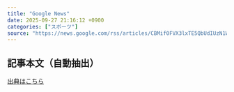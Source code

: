 ```yaml
---
title: "Google News"
date: 2025-09-27 21:16:12 +0900
categories: ["スポーツ"]
source: "https://news.google.com/rss/articles/CBMif0FVX3lxTE5QbUdIUzN1WDBpU0NHWWZuR0VqdjlVN1htLXd1X0xVczFxYlFnbi1tajR5Mm5mbUtfOE9OSVJRUndxVkxCRGNzd1gxMmc2UUpjdGRSQVQxX2tzZ1FFZW92UWtqQ1hiREozOHFBNXk5cHliWmhQOTJXaXo2aVpFeEE?oc=5"
---
```


## 記事本文（自動抽出）
<body class="y0K44d EA71Tc" id="readabilityBody"></body>

[出典はこちら](https://news.google.com/rss/articles/CBMif0FVX3lxTE5QbUdIUzN1WDBpU0NHWWZuR0VqdjlVN1htLXd1X0xVczFxYlFnbi1tajR5Mm5mbUtfOE9OSVJRUndxVkxCRGNzd1gxMmc2UUpjdGRSQVQxX2tzZ1FFZW92UWtqQ1hiREozOHFBNXk5cHliWmhQOTJXaXo2aVpFeEE?oc=5)
